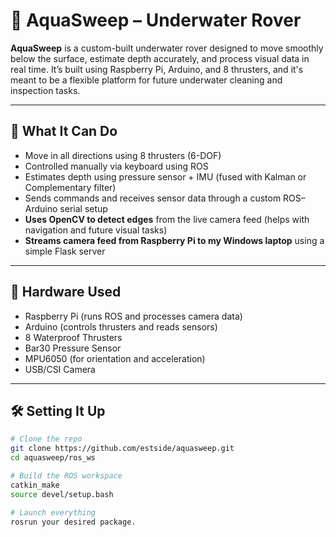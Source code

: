 # 🤖 AquaSweep – Underwater Rover

**AquaSweep** is a custom-built underwater rover designed to move smoothly below the surface, estimate depth accurately, and process visual data in real time. It’s built using Raspberry Pi, Arduino, and 8 thrusters, and it's meant to be a flexible platform for future underwater cleaning and inspection tasks.

---

## 🌟 What It Can Do

- Move in all directions using 8 thrusters (6-DOF)
- Controlled manually via keyboard using ROS
- Estimates depth using pressure sensor + IMU (fused with Kalman or Complementary filter)
- Sends commands and receives sensor data through a custom ROS–Arduino serial setup
- **Uses OpenCV to detect edges** from the live camera feed (helps with navigation and future visual tasks)
- **Streams camera feed from Raspberry Pi to my Windows laptop** using a simple Flask server

---

## 🧰 Hardware Used

- Raspberry Pi (runs ROS and processes camera data)
- Arduino (controls thrusters and reads sensors)
- 8 Waterproof Thrusters
- Bar30 Pressure Sensor
- MPU6050 (for orientation and acceleration)
- USB/CSI Camera

---

## 🛠️ Setting It Up

```bash
# Clone the repo
git clone https://github.com/estside/aquasweep.git
cd aquasweep/ros_ws

# Build the ROS workspace
catkin_make
source devel/setup.bash

# Launch everything
rosrun your desired package.
